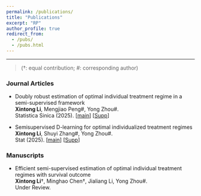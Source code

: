 ```yaml
---
permalink: /publications/
title: "Publications"
excerpt: "RP"
author_profile: true
redirect_from: 
  - /pubs/
  - /pubs.html
---
```



---

> (†: equal contribution; #: corresponding author)

### Journal Articles

* Doubly robust estimation of optimal individual treatment regime in a semi-supervised framework <br>**Xintong Li**, Mengjiao Peng#,  Yong Zhou#. <br>Statistica Sinica (2025). [[main](https://www3.stat.sinica.edu.tw/ss_newpaper/SS-2025-0168_na.pdf)] [[Supp](https://www3.stat.sinica.edu.tw/preprint/supp/2025-0168_supp.pdf)]<br>

* Semisupervised D-learning for optimal individualized treatment regimes<br>**Xintong Li**, Shuyi Zhang#,  Yong Zhou#.<br>Stat (2025). [[main](https://onlinelibrary.wiley.com/doi/10.1002/sta4.70063?af=R)] [[Supp](https://onlinelibrary.wiley.com/action/downloadSupplement?doi=10.1002%2Fsta4.70063&file=supporting_information_revised.pdf)]<br>

### Manuscripts
* Efficient semi-supervised estimation of optimal individual treatment regimes with survival outcome <br>**Xintong Li**†, Minghao Chen†,  Jialiang Li, Yong Zhou#. <br>Under Review.<br>

